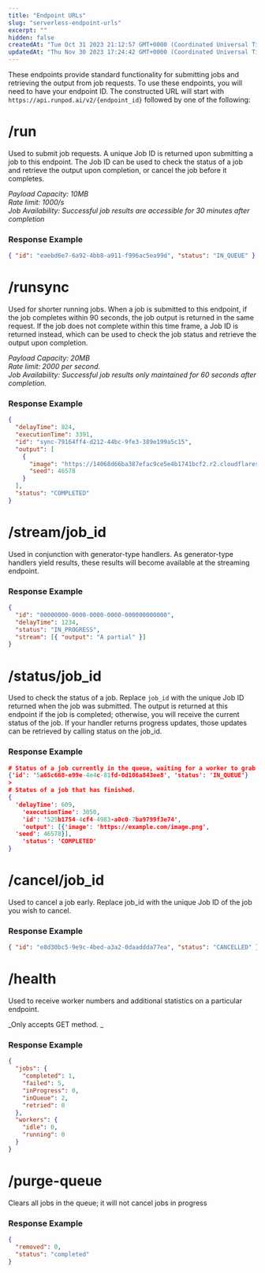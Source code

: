 ```yaml
---
title: "Endpoint URLs"
slug: "serverless-endpoint-urls"
excerpt: ""
hidden: false
createdAt: "Tue Oct 31 2023 21:12:57 GMT+0000 (Coordinated Universal Time)"
updatedAt: "Thu Nov 30 2023 17:24:42 GMT+0000 (Coordinated Universal Time)"
---
```


These endpoints provide standard functionality for submitting jobs and retrieving the output from job requests. To use these endpoints, you will need to have your endpoint ID. The constructed URL will start with `https://api.runpod.ai/v2/{endpoint_id}` followed by one of the following:

# /run

Used to submit job requests. A unique Job ID is returned upon submitting a job to this endpoint. The Job ID can be used to check the status of a job and retrieve the output upon completion, or cancel the job before it completes.
>
_Payload Capacity: 10MB\
Rate limit: 1000/s\
Job Availability: Successful job results are accessible for 30 minutes after completion_
>

### Response Example

```json
{ "id": "eaebd6e7-6a92-4bb8-a911-f996ac5ea99d", "status": "IN_QUEUE" }
```

# /runsync

Used for shorter running jobs. When a job is submitted to this endpoint, if the job completes within 90 seconds, the job output is returned in the same request. If the job does not complete within this time frame, a Job ID is returned instead, which can be used to check the job status and retrieve the output upon completion.
>
_Payload Capacity: 20MB\
Rate limit: 2000 per second.\
Job Availability: Successful job results only maintained for 60 seconds after completion._
>

### Response Example

```json
{
  "delayTime": 824,
  "executionTime": 3391,
  "id": "sync-79164ff4-d212-44bc-9fe3-389e199a5c15",
  "output": [
    {
      "image": "https://14068d66ba387efac9ce5e4b1741bcf2.r2.cloudflarestorage.com/ai-api/06-23/sync-79164ff4-d212-44bc-9fe3-389e199a5c15_0.png?X-Amz-Algorithm=AWS4-HMAC-SHA256&X-Amz-Credential=16b502c87564788383d52ec498a61a24%2F20230613%2Fus-east-1%2Fs3%2Faws4_request&X-Amz-Date=20230613T101718Z&X-Amz-Expires=604800&X-Amz-SignedHeaders=host&X-Amz-Signature=8e810e9593c56523a77107875f2aa14a997ba64115fbc04856e68bf67da296a1",
      "seed": 46578
    }
  ],
  "status": "COMPLETED"
}
```

# /stream/job_id

Used in conjunction with generator-type handlers. As generator-type handlers yield results, these results will become available at the streaming endpoint.
>

### Response Example

```json
{
  "id": "00000000-0000-0000-0000-000000000000",
  "delayTime": 1234,
  "status": "IN_PROGRESS",
  "stream": [{ "output": "A partial" }]
}
```

# /status/job_id

Used to check the status of a job. Replace `job_id` with the unique Job ID returned when the job was submitted. The output is returned at this endpoint if the job is completed; otherwise, you will receive the current status of the job. If your handler returns progress updates, those updates can be retrieved by calling status on the job_id.
>

### Response Example

```json
# Status of a job currently in the queue, waiting for a worker to grab it.
{'id': '5a65c668-e99e-4e4c-81fd-0d106a843ee8', 'status': 'IN_QUEUE'}
>
# Status of a job that has finished.
{
  'delayTime': 609,
 	'executionTime': 3050,
 	'id': '525b1754-4cf4-4983-a0c0-7ba9799f3e74',
 	'output': [{'image': 'https://example.com/image.png',
  'seed': 46578}],
 	'status': 'COMPLETED'
}
```

# /cancel/job_id

Used to cancel a job early. Replace job_id with the unique Job ID of the job you wish to cancel.
>

### Response Example

```json
{ "id": "e8d30bc5-9e9c-4bed-a3a2-0daaddda77ea", "status": "CANCELLED" }
```

# /health

Used to receive worker numbers and additional statistics on a particular endpoint.
>
_Only accepts GET method. _
>

### Response Example

```json
{
  "jobs": {
    "completed": 1,
    "failed": 5,
    "inProgress": 0,
    "inQueue": 2,
    "retried": 0
  },
  "workers": {
    "idle": 0,
    "running": 0
  }
}
```

# /purge-queue

Clears all jobs in the queue; it will not cancel jobs in progress
>

### Response Example

```json
{
  "removed": 0,
  "status": "completed"
}
```
